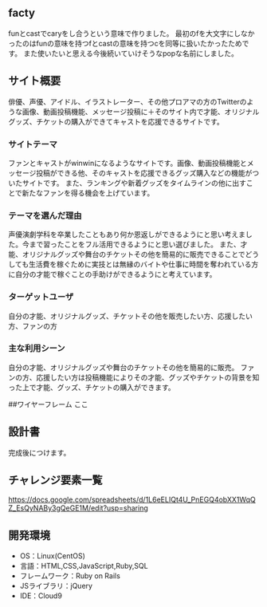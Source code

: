 
## facty
funとcastでcaryをし合うという意味で作りました。
最初のfを大文字にしなかったのはfunの意味を持つfとcastの意味を持つcを同等に扱いたかったためです。
また使いたいと思える今後続いていけそうなpopな名前にしました。

## サイト概要
俳優、声優、アイドル、イラストレーター、その他プロアマの方のTwitterのような画像、動画投稿機能、メッセージ投稿に＋そのサイト内で才能、オリジナルグッズ、チケットの購入ができてキャストを応援できるサイトです。

### サイトテーマ
ファンとキャストがwinwinになるようなサイトです。画像、動画投稿機能とメッセージ投稿ができる他、そのキャストを応援できるグッズ購入などの機能がついたサイトです。
また、ランキングや新着グッズをタイムラインの他に出すことで新たなファンを得る機会を上げています。

### テーマを選んだ理由
声優演劇学科を卒業したこともあり何か恩返しができるようにと思い考えました。今まで習ったことをフル活用できるようにと思い選びました。
また、才能、オリジナルグッズや舞台のチケットその他を簡易的に販売できることでどうしても生活費を稼ぐために実技とは無縁のバイトや仕事に時間を奪われている方に自分の才能で稼ぐことの手助けができるようにと考えています。

### ターゲットユーザ
自分の才能、オリジナルグッズ、チケットその他を販売したい方、応援したい方、ファンの方

### 主な利用シーン
自分の才能、オリジナルグッズや舞台のチケットその他を簡易的に販売。
ファンの方、応援したい方は投稿機能によりその才能、グッズやチケットの背景を知った上で才能、グッズ、チケットの購入ができます。

##ワイヤーフレーム
ここ


## 設計書
完成後につけます。

## チャレンジ要素一覧
https://docs.google.com/spreadsheets/d/1L6eELIQt4U_PnEGQ4obXX1WqQZ_EsQyNABy3gQeGE1M/edit?usp=sharing

## 開発環境
- OS：Linux(CentOS)
- 言語：HTML,CSS,JavaScript,Ruby,SQL
- フレームワーク：Ruby on Rails
- JSライブラリ：jQuery
- IDE：Cloud9
